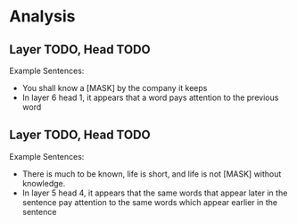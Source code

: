 # Analysis

## Layer TODO, Head TODO

Example Sentences:

- You shall know a [MASK] by the company it keeps
- In layer 6 head 1, it appears that a word pays attention to the previous word

## Layer TODO, Head TODO

Example Sentences:

- There is much to be known, life is short, and life is not [MASK] without knowledge.
- In layer 5 head 4, it appears that the same words that appear later in the sentence pay attention to the same words which appear earlier in the sentence
